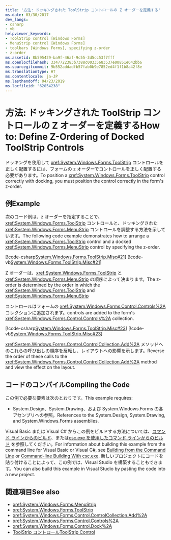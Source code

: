 ```yaml
---
title: '方法: ドッキングされた ToolStrip コントロールの Z オーダーを定義する'
ms.date: 03/30/2017
dev_langs:
- csharp
- vb
helpviewer_keywords:
- ToolStrip control [Windows Forms]
- MenuStrip control [Windows Forms]
- toolbars [Windows Forms], specifying z-order
- z-order
ms.assetid: 8b595429-ba9f-46af-9c55-3d5cc53f7fff
ms.openlocfilehash: 3347722383b7388c00335683537e00851e642bb6
ms.sourcegitcommit: 9b552addadfb57fab0b9e7852ed4f1f1b8a42f8e
ms.translationtype: HT
ms.contentlocale: ja-JP
ms.lasthandoff: 04/23/2019
ms.locfileid: "62054238"
---
```

# <a name="how-to-define-z-ordering-of-docked-toolstrip-controls"></a><span data-ttu-id="f65a5-102">方法: ドッキングされた ToolStrip コントロールの Z オーダーを定義する</span><span class="sxs-lookup"><span data-stu-id="f65a5-102">How to: Define Z-Ordering of Docked ToolStrip Controls</span></span>
<span data-ttu-id="f65a5-103">ドッキングを使用して <xref:System.Windows.Forms.ToolStrip> コントロールを正しく配置するには、フォームの z オーダーでコントロールを正しく配置する必要があります。</span><span class="sxs-lookup"><span data-stu-id="f65a5-103">To position a <xref:System.Windows.Forms.ToolStrip> control correctly with docking, you must position the control correctly in the form's z-order.</span></span>  
  
## <a name="example"></a><span data-ttu-id="f65a5-104">例</span><span class="sxs-lookup"><span data-stu-id="f65a5-104">Example</span></span>  
 <span data-ttu-id="f65a5-105">次のコード例は、z オーダーを指定することで、<xref:System.Windows.Forms.ToolStrip> コントロールと、ドッキングされた <xref:System.Windows.Forms.MenuStrip> コントロールを調整する方法を示しています。</span><span class="sxs-lookup"><span data-stu-id="f65a5-105">The following code example demonstrates how to arrange a <xref:System.Windows.Forms.ToolStrip> control and a docked <xref:System.Windows.Forms.MenuStrip> control by specifying the z-order.</span></span>  
  
 [!code-csharp[System.Windows.Forms.ToolStrip.Misc#21](~/samples/snippets/csharp/VS_Snippets_Winforms/System.Windows.Forms.ToolStrip.Misc/CS/Program.cs#21)]
 [!code-vb[System.Windows.Forms.ToolStrip.Misc#21](~/samples/snippets/visualbasic/VS_Snippets_Winforms/System.Windows.Forms.ToolStrip.Misc/VB/Program.vb#21)]  
  
 <span data-ttu-id="f65a5-106">Z オーダーは、<xref:System.Windows.Forms.ToolStrip> と <xref:System.Windows.Forms.MenuStrip> の順序によって決まります。</span><span class="sxs-lookup"><span data-stu-id="f65a5-106">The z-order is determined by the order in which the <xref:System.Windows.Forms.ToolStrip> and <xref:System.Windows.Forms.MenuStrip></span></span>  
  
 <span data-ttu-id="f65a5-107">コントロールはフォームの <xref:System.Windows.Forms.Control.Controls%2A> コレクションに追加されます。</span><span class="sxs-lookup"><span data-stu-id="f65a5-107">controls are added to the form's <xref:System.Windows.Forms.Control.Controls%2A> collection.</span></span>  
  
 [!code-csharp[System.Windows.Forms.ToolStrip.Misc#23](~/samples/snippets/csharp/VS_Snippets_Winforms/System.Windows.Forms.ToolStrip.Misc/CS/Program.cs#23)]
 [!code-vb[System.Windows.Forms.ToolStrip.Misc#23](~/samples/snippets/visualbasic/VS_Snippets_Winforms/System.Windows.Forms.ToolStrip.Misc/VB/Program.vb#23)]  
  
 <span data-ttu-id="f65a5-108"><xref:System.Windows.Forms.Control.ControlCollection.Add%2A> メソッドへのこれらの呼び出しの順序を反転し、レイアウトへの影響を示します。</span><span class="sxs-lookup"><span data-stu-id="f65a5-108">Reverse the order of these calls to the <xref:System.Windows.Forms.Control.ControlCollection.Add%2A> method and view the effect on the layout.</span></span>  
  
## <a name="compiling-the-code"></a><span data-ttu-id="f65a5-109">コードのコンパイル</span><span class="sxs-lookup"><span data-stu-id="f65a5-109">Compiling the Code</span></span>  
 <span data-ttu-id="f65a5-110">この例で必要な要素は次のとおりです。</span><span class="sxs-lookup"><span data-stu-id="f65a5-110">This example requires:</span></span>  
  
- <span data-ttu-id="f65a5-111">System.Design、System.Drawing、および System.Windows.Forms の各アセンブリへの参照。</span><span class="sxs-lookup"><span data-stu-id="f65a5-111">References to the System.Design, System.Drawing, and System.Windows.Forms assemblies.</span></span>  
  
 <span data-ttu-id="f65a5-112">Visual Basic または Visual C# からこの例をビルドする方法については、[コマンド ラインからのビルド](../../../visual-basic/reference/command-line-compiler/building-from-the-command-line.md)、または[csc.exe を使用したコマンド ラインからのビルド](../../../csharp/language-reference/compiler-options/command-line-building-with-csc-exe.md) を参照してください。</span><span class="sxs-lookup"><span data-stu-id="f65a5-112">For information about building this example from the command line for Visual Basic or Visual C#, see [Building from the Command Line](../../../visual-basic/reference/command-line-compiler/building-from-the-command-line.md) or [Command-line Building With csc.exe](../../../csharp/language-reference/compiler-options/command-line-building-with-csc-exe.md).</span></span> <span data-ttu-id="f65a5-113">新しいプロジェクトにコードを貼り付けることによって、この例では、Visual Studio を構築することもできます。</span><span class="sxs-lookup"><span data-stu-id="f65a5-113">You can also build this example in Visual Studio by pasting the code into a new project.</span></span>  
  
## <a name="see-also"></a><span data-ttu-id="f65a5-114">関連項目</span><span class="sxs-lookup"><span data-stu-id="f65a5-114">See also</span></span>

- <xref:System.Windows.Forms.MenuStrip>
- <xref:System.Windows.Forms.ToolStrip>
- <xref:System.Windows.Forms.Control.ControlCollection.Add%2A>
- <xref:System.Windows.Forms.Control.Controls%2A>
- <xref:System.Windows.Forms.Control.Dock%2A>
- [<span data-ttu-id="f65a5-115">ToolStrip コントロール</span><span class="sxs-lookup"><span data-stu-id="f65a5-115">ToolStrip Control</span></span>](toolstrip-control-windows-forms.md)

